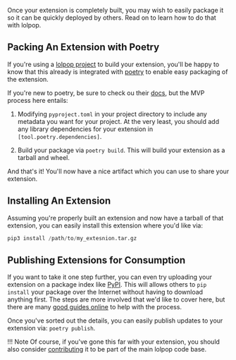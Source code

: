 Once your extension is completely built, you may wish to easily package it so it can be quickly deployed by others. Read on to learn how to do that with lolpop.  


## Packing An Extension with Poetry 

If you're using a [lolpop project](lolpop_projects.md) to build your extension, you'll be happy to know that this already is integrated with [poetry](https://python-poetry.org) to enable easy packaging of the extension. 

If you're new to poetry, be sure to check ou their [docs](https://python-poetry.org/docs/basic-usage/), but the MVP process here entails: 

1. Modifying `pyproject.toml` in your project directory to include any metadata you want for your project. At the very least, you should add any library dependencies for your extension in `[tool.poetry.dependencies]`. 

2. Build your package via `poetry build`. This will build your extension as a tarball and wheel. 

And that's it! You'll now have a nice artifact which you can use to share your extension. 

## Installing An Extension 

Assuming you're properly built an extension and now have a tarball of that extension, you can easily install this extension where you'd like via: 

```python
pip3 install /path/to/my_extesnion.tar.gz
```


## Publishing Extensions for Consumption 

If you want to take it one step further, you can even try uploading your extension on a package index like [PyPI](https://pypi.org). This will allows others to `pip install` your package over the Internet without having to download anything first. The steps are more involved that we'd like to cover here, but there are many [good guides online](https://www.digitalocean.com/community/tutorials/how-to-publish-python-packages-to-pypi-using-poetry-on-ubuntu-22-04) to help with the process. 

Once you've sorted out the details, you can easily publish updates to your extension via: `poetry publish`. 

!!! Note
    Of course, if you've gone this far with your extension, you should also consider [contributing](contributing.md) it to be part of the main lolpop code base. 